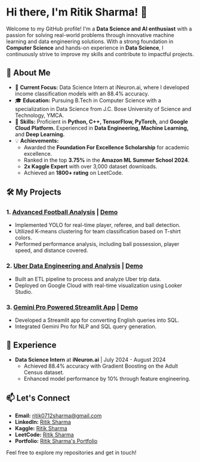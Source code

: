 # Hi there, I'm Ritik Sharma! 👋

Welcome to my GitHub profile! I'm a **Data Science and AI enthusiast** with a passion for solving real-world problems through innovative machine learning and data engineering solutions. With a strong foundation in **Computer Science** and hands-on experience in **Data Science**, I continuously strive to improve my skills and contribute to impactful projects.

## 🚀 About Me

- 🔭 **Current Focus:** Data Science Intern at iNeuron.ai, where I developed income classification models with an 88.4% accuracy.
- 🎓 **Education:** Pursuing B.Tech in Computer Science with a specialization in Data Science from J.C. Bose University of Science and Technology, YMCA.
- 🌱 **Skills:** Proficient in **Python, C++, TensorFlow, PyTorch,** and **Google Cloud Platform.** Experienced in **Data Engineering, Machine Learning,** and **Deep Learning.**
- 💡 **Achievements:**
  - Awarded the **Foundation For Excellence Scholarship** for academic excellence.
  - Ranked in the top **3.75%** in the **Amazon ML Summer School 2024**.
  - **2x Kaggle Expert** with over 3,000 dataset downloads.
  - Achieved an **1800+ rating** on LeetCode.

## 🛠️ My Projects

### 1. [Advanced Football Analysis](https://github.com/RITIKSHARMAOFFICIAL/Football_match_analysis) | [Demo](https://drive.google.com/file/d/1jhp2LMCcWiFkOh74STTG8ujmHHCCliL4/view?usp=drive_link)
- Implemented YOLO for real-time player, referee, and ball detection.
- Utilized K-means clustering for team classification based on T-shirt colors.
- Performed performance analysis, including ball possession, player speed, and distance covered.

### 2. [Uber Data Engineering and Analysis](https://github.com/RITIKSHARMAOFFICIAL/Uber-Data-Engineering) | [Demo](https://drive.google.com/file/d/12dhi-fT-YxDCdGXVNm2Zmv5B4jj-5wX2/view?usp=drive_link)
- Built an ETL pipeline to process and analyze Uber trip data.
- Deployed on Google Cloud with real-time visualization using Looker Studio.

### 3. [Gemini Pro Powered Streamlit App](https://github.com/RITIKSHARMAOFFICIAL/Gemini_App) | [Demo](https://drive.google.com/file/d/1w94Mpb1bCJyAJgmCUYWtRYU4LyMzVfAP/view?usp=drive_link)
- Developed a Streamlit app for converting English queries into SQL.
- Integrated Gemini Pro for NLP and SQL query generation.

## 💼 Experience

- **Data Science Intern** at **iNeuron.ai** | July 2024 - August 2024
  - Achieved 88.4% accuracy with Gradient Boosting on the Adult Census dataset.
  - Enhanced model performance by 10% through feature engineering.

## 📫 Let's Connect

- **Email:** ritik0712sharma@gmail.com
- **LinkedIn:** [Ritik Sharma](https://www.linkedin.com/in/ritiksharma777/)
- **Kaggle:** [Ritik Sharma](https://www.kaggle.com/ritiksharma07)
- **LeetCode:** [Ritik Sharma](https://leetcode.com/u/AbhiNAv_0616/)
- **Portfolio:** [Ritik Sharma's Portfolio](https://drive.google.com/file/d/1DT_B7kZNnsOfWS1TUISVxT-5ibzmSFtU/view?usp=sharing)

Feel free to explore my repositories and get in touch!
